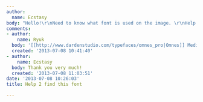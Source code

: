 ```yaml
---
author:
  name: Ecstasy
body: "Hello!\r\nNeed to know what font is used on the image. \r\nHelp please.\r\n\r\n[img:sites/default/files/old-images/6908b34a3d16068f7ccaff81f299a23a_6497.png]"
comments:
- author:
    name: Ryuk
  body: '[[http://www.dardenstudio.com/typefaces/omnes_pro|Omnes]] Medium'
  created: '2013-07-08 10:41:40'
- author:
    name: Ecstasy
  body: Thank you very much!
  created: '2013-07-08 11:03:51'
date: '2013-07-08 10:26:03'
title: Help 2 find this font

---
```

